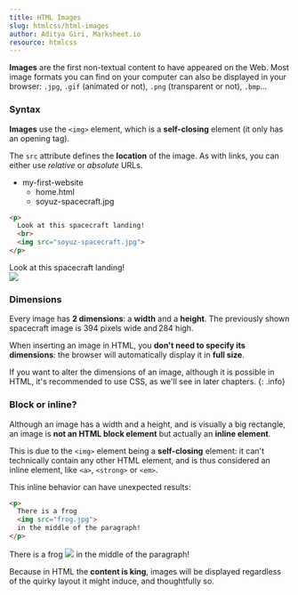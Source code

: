 ```yaml
---
title: HTML Images
slug: htmlcss/html-images
author: Aditya Giri, Marksheet.io
resource: htmlcss
---
```


**Images** are the first non-textual content to have appeared on the Web. Most image formats you can find on your computer can also be displayed in your browser: `.jpg`, `.gif` (animated or not), `.png` (transparent or not), `.bmp`...

### Syntax

**Images** use the `<img>` element, which is a **self-closing** element (it only has an opening tag).

The `src` attribute defines the **location** of the image. As with links, you can either use _relative_ or _absolute_ URLs.

<ul class="files">
  <li>
    <i class="fa fa-folder-o"></i>
    my-first-website
    <ul>
      <li>
        <i class="fa fa-file-code-o"></i>
        home.html
      </li>
      <li>
        <i class="fa fa-image"></i>
        soyuz-spacecraft.jpg
      </li>
    </ul>
  </li>
</ul>

```html
<p>
  Look at this spacecraft landing!
  <br>
  <img src="soyuz-spacecraft.jpg">
</p>
```

<div class="result">
  <p>
    Look at this spacecraft landing!
    <br>
    <img src="https://marksheet.io/images/soyuz-spacecraft.jpg">
  </p>
</div>

### Dimensions

Every image has **2 dimensions**: a **width** and a **height**. The previously shown spacecraft image is 394 pixels wide and 284 high.

When inserting an image in HTML, you **don't need to specify its dimensions**: the browser will automatically display it in **full size**.

If you want to alter the dimensions of an image, although it is possible in HTML, it's recommended to use CSS, as we'll see in later chapters.
{: .info}

### Block or inline?

Although an image has a width and a height, and is visually a big rectangle, an image is **not an HTML block element** but actually an **inline element**.

This is due to the `<img>` element being a **self-closing** element: it can't technically contain any other HTML element, and is thus considered an inline element, like `<a>`, `<strong>` or `<em>`.

This inline behavior can have unexpected results:

```html
<p>
  There is a frog
  <img src="frog.jpg">
  in the middle of the paragraph!
</p>
```

<div class="result">
  <p>
    There is a frog
    <img src="https://marksheet.io/images/frog.jpg">
    in the middle of the paragraph!
  </p>
</div>

Because in HTML the **content is king**, images will be displayed regardless of the quirky layout it might induce, and thoughtfully so.